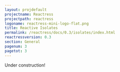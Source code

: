 ```yaml
---
layout: projdefault
projectname: Reactress
projectpath: reactress
logoname: reactress-mini-logo-flat.png
title: Reactive Isolates
permalink: /reactress/docs/0.3/isolates/index.html
reactressversion: 0.3
section: General
pagenum: 3
pagetot: 3
---
```




Under construction!

